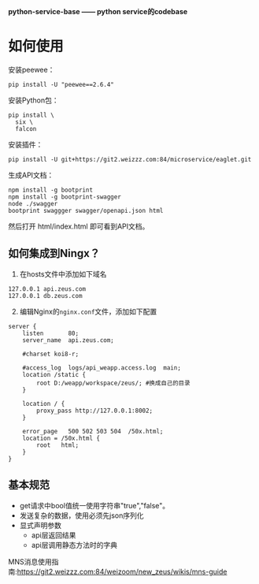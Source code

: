**python-service-base —— python service的codebase**

# 如何使用

安装peewee：
```
pip install -U "peewee==2.6.4"
```

安装Python包：
```
pip install \
  six \
  falcon
```

安装插件：
```
pip install -U git+https://git2.weizzz.com:84/microservice/eaglet.git
```

生成API文档：
```
npm install -g bootprint
npm install -g bootprint-swagger
node ./swagger
bootprint swaggger swagger/openapi.json html
```
然后打开 html/index.html 即可看到API文档。

## 如何集成到Ningx？ ##
1. 在hosts文件中添加如下域名
```
127.0.0.1 api.zeus.com
127.0.0.1 db.zeus.com
```
2. 编辑Nginx的`nginx.conf`文件，添加如下配置

```
server {
    listen       80;
    server_name  api.zeus.com;

    #charset koi8-r;

    #access_log  logs/api_weapp.access.log  main;
    location /static {
        root D:/weapp/workspace/zeus/; #换成自己的目录
    }
    
    location / {
        proxy_pass http://127.0.0.1:8002;
    }
    
    error_page   500 502 503 504  /50x.html;
    location = /50x.html {
        root   html;
    }
}
```

## 基本规范
- get请求中bool值统一使用字符串"true","false"。
- 发送复杂的数据，使用必须先json序列化
- 显式声明参数
  - api层返回结果
  - api层调用静态方法时的字典
  
MNS消息使用指南:https://git2.weizzz.com:84/weizoom/new_zeus/wikis/mns-guide
